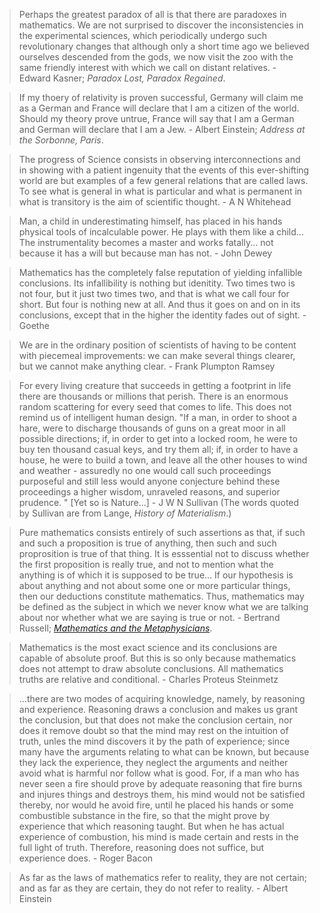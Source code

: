 > Perhaps the greatest paradox of all is that there are paradoxes in mathematics.
We are not surprised to discover the inconsistencies in the experimental sciences, which periodically undergo such revolutionary changes that although only a short time ago we believed ourselves descended from the gods, we now visit the zoo with the same friendly interest with which we call on distant relatives. - Edward Kasner; *Paradox Lost, Paradox Regained*.

> If my thoery of relativity is proven successful, Germany will claim me as a German and France will declare that I am a citizen of the world. Should my theory prove untrue, France will say that I am a German and German will declare that I am a Jew. - Albert Einstein; *Address at the Sorbonne, Paris*.

> The progress of Science consists in observing interconnections and in showing with a patient ingenuity that the events of this ever-shifting world are but examples of a few general relations that are called laws. To see what is general in what is particular and what is permanent in what is transitory is the aim of scientific thought. - A N Whitehead

> Man, a child in underestimating himself, has placed in his hands physical tools of incalculable power. He plays with them like a child... The instrumentality becomes a master and works fatally... not because it has a will but because man has not. - John Dewey

> Mathematics has the completely false reputation of yielding infallible conclusions. Its infallibility is nothing but idenitity. Two times two is not four, but it just two times two, and that is what we call four for short. But four is nothing new at all. And thus it goes on and on in its conclusions, except that in the higher the identity fades out of sight. - Goethe

> We are in the ordinary position of scientists of having to be content with piecemeal improvements: we can make several things clearer, but we cannot make anything clear. - Frank Plumpton Ramsey

> For every living creature that succeeds in getting a footprint in life there are thousands or millions that perish. There is an enormous random scattering for every seed that comes to life. This does not remind us of intelligent human design. "If a man, in order to shoot a hare, were to discharge thousands of guns on a great moor in all possible directions; if, in order to get into a locked room, he were to buy ten thousand casual keys, and try them all; if, in order to have a house, he were to build a town, and leave all the other houses to wind and weather - assuredly no one would call such proceedings purposeful and still less would anyone conjecture behind these proceedings a higher wisdom, unraveled reasons, and superior prudence. " [Yet so is Nature...] - J W N Sullivan (The words quoted by Sullivan are from Lange, *History of Materialism*.)

> Pure mathematics consists entirely of such assertions as that, if such and such a proposition is true of anything, then such and such proprosition is true of that thing. It is esssential not to discuss whether the first proposition is really true, and not to mention what the anything is of which it is supposed to be true... If our hypothesis is about anything and not about some one or more particular things, then our deductions constitute mathematics. Thus, mathematics may be defined as the subject in which we never know what we are talking about nor whether what we are saying is true or not. - Bertrand Russell; *[Mathematics and the Metaphysicians](https://users.drew.edu/~jlenz/br-ml-ch5.html)*.

> Mathematics is the most exact science and its conclusions are capable of absolute proof. But this is so only because mathematics does not attempt to draw absolute conclusions. All mathematics truths are relative and conditional. - Charles Proteus Steinmetz

> ...there are two modes of acquiring knowledge, namely, by reasoning and experience. Reasoning draws a conclusion and makes us grant the conclusion, but that does not make the conclusion certain, nor does it remove doubt so that the mind may rest on the intuition of truth, unles the mind discovers it by the path of experience; since many have the arguments relating to what can be known, but because they lack the experience, they neglect the arguments and neither avoid what is harmful nor follow what is good. For, if a man who has never seen a fire should prove by adequate reasoning that fire burns and injures things and destroys them, his mind would not be satisfied thereby, nor would he avoid fire, until he placed his hands or some combustible substance in the fire, so that the might prove by experience that which reasoning taught. But when he has actual experience of combustion, his mind is made certain and rests in the full light of truth. Therefore, reasoning does not suffice, but experience does. - Roger Bacon

> As far as the laws of mathematics refer to reality, they are not certain; and as far as they are certain, they do not refer to reality. - Albert Einstein
